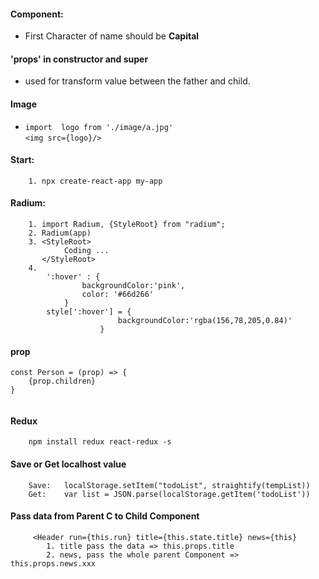 

#### Component:
* First Character of name should be **Capital**

#### 'props' in constructor and super
* used for transform value between the father and child.

#### Image
*  `import  logo from './image/a.jpg'` <br>
    `<img src={logo}/>`

#### Start:
```
    1. npx create-react-app my-app

```
#### Radium:
```
    1. import Radium, {StyleRoot} from "radium";
    2. Radium(app)
    3. <StyleRoot>
            Coding ... 
       </StyleRoot>
    4. 
        ':hover' : {
                backgroundColor:'pink',
                color: '#66d266'
            }
        style[':hover'] = {
                        backgroundColor:'rgba(156,78,205,0.84)'
                    }
```

#### prop
```
const Person = (prop) => {
    {prop.children}
}
    
```

#### Redux
```
    npm install redux react-redux -s
```

#### Save or Get localhost value
```
    Save:   localStorage.setItem("todoList", straightify(tempList))
    Get:    var list = JSON.parse(localStorage.getItem('todoList'))
```

#### Pass data from Parent C to Child Component
```
     <Header run={this.run} title={this.state.title} news={this}
        1. title pass the data => this.props.title
        2. news, pass the whole parent Component => this.props.news.xxx
```

